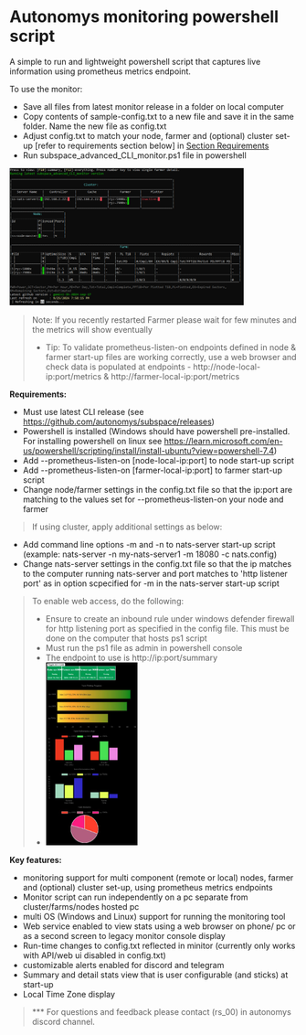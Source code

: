 # Autonomys monitoring powershell script
A simple to run and lightweight powershell script that captures live information using prometheus metrics endpoint.

To use the monitor:
- Save all files from latest monitor release in a folder on local computer
- Copy contents of sample-config.txt to a new file and save it in the same folder. Name the new file as config.txt
- Adjust config.txt to match your node, farmer and (optional) cluster set-up [refer to requirements section below] in [Section Requirements](#requirements:)
- Run subspace_advanced_CLI_monitor.ps1 file in powershell

<img src="https://github.com/irbujam/images/blob/main/summary.PNG" width="410" height="240" />
    
> Note: If you recently restarted Farmer please wait for few minutes and the metrics will show eventually
> - Tip: To validate prometheus-listen-on endpoints defined in node & farmer start-up files are working correctly, use a web browser and check data is populated at endpoints - http://node-local-ip:port/metrics & http://farmer-local-ip:port/metrics

**Requirements:**
- Must use latest CLI release (see https://github.com/autonomys/subspace/releases)
- Powershell is installed (Windows should have powershell pre-installed. For installing powershell on linux see https://learn.microsoft.com/en-us/powershell/scripting/install/install-ubuntu?view=powershell-7.4)
- Add --prometheus-listen-on [node-local-ip:port] to node start-up script
- Add --prometheus-listen-on [farmer-local-ip:port] to farmer start-up script
- Change node/farmer settings in the config.txt file so that the ip:port are matching to the values set for --prometheus-listen-on your node and farmer
  
> If using cluster, apply additional settings as below:
- Add command line options -m <http listener port> and -n <server name> to nats-server start-up script (example: nats-server -n my-nats-server1 -m 18080 -c nats.config)
- Change nats-server settings in the config.txt file so that the ip matches to the computer running nats-server and port matches to 'http listener port' as in option scpecified for -m in the nats-server start-up script 

> To enable web access, do the following:
> - Ensure to create an inbound rule under windows defender firewall for http listening port as specified in the config file. This must be done on the computer that hosts ps1 script
> - Must run the ps1 file as admin in powershell console
> - The endpoint to use is http://ip:port/summary
> - <img src="https://github.com/irbujam/images/blob/main/web.JPG" width="160" height="320" />


**Key features:**
  - monitoring support for multi component (remote or local) nodes, farmer and (optional) cluster set-up, using prometheus metrics endpoints
  - Monitor script can run independently on a pc separate from cluster/farms/nodes hosted pc 
  - multi OS (Windows and Linux) support for running the monitoring tool
  - Web service enabled to view stats using a web browser on phone/ pc or as a second screen to legacy monitor console display
  - Run-time changes to config.txt reflected in minitor (currently only works with API/web ui disabled in config.txt)
  - customizable alerts enabled for discord and telegram 
  - Summary and detail stats view that is user configurable (and sticks) at start-up
  - Local Time Zone display
  
>*** For questions and feedback please contact (rs_00) in autonomys discord channel.

